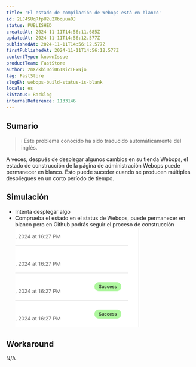 ```yaml
---
title: 'El estado de compilación de Webops está en blanco'
id: 2LJ4SUqRfpU2u2Xbquua0J
status: PUBLISHED
createdAt: 2024-11-11T14:56:11.685Z
updatedAt: 2024-11-11T14:56:12.577Z
publishedAt: 2024-11-11T14:56:12.577Z
firstPublishedAt: 2024-11-11T14:56:12.577Z
contentType: knownIssue
productTeam: FastStore
author: 2mXZkbi0oi061KicTExNjo
tag: FastStore
slugEN: webops-build-status-is-blank
locale: es
kiStatus: Backlog
internalReference: 1133146
---
```


## Sumario

>ℹ️ Este problema conocido ha sido traducido automáticamente del inglés.


A veces, después de desplegar algunos cambios en su tienda Webops, el estado de construcción de la página de administración Webops puede permanecer en blanco. Esto puede suceder cuando se producen múltiples despliegues en un corto período de tiempo.


##

## Simulación



- Intenta desplegar algo
- Comprueba el estado en el status de Webops, puede permanecer en blanco pero en Github podrás seguir el proceso de construcción
 ![](https://raw.githubusercontent.com/vtexdocs/help-center-content/refs/heads/main/docs/es/known-issues/FastStore/el-estado-de-compilacion-de-webops-esta-en-blanco_1.png)



## Workaround


N/A






